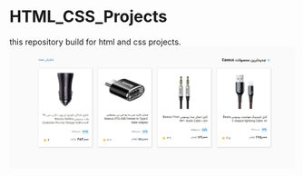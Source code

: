 # HTML_CSS_Projects
this repository build for html and css projects.
<br>
![alt text](https://github.com/Abolfazlms/HTML_CSS_Projects/blob/main/1.jpg)
